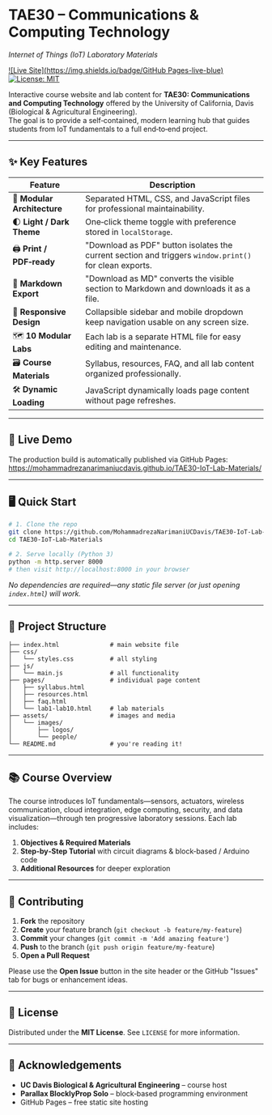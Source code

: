 # TAE30 – Communications & Computing Technology  
_Internet of Things (IoT) Laboratory Materials_

[![Live Site](https://img.shields.io/badge/GitHub Pages-live-blue)](https://mohammadrezanarimaniucdavis.github.io/TAE30-IoT-Lab-Materials/)
[![License: MIT](https://img.shields.io/badge/license-MIT-green)](#license)

Interactive course website and lab content for **TAE30: Communications and Computing Technology** offered by the University of California, Davis (Biological & Agricultural Engineering).  
The goal is to provide a self‑contained, modern learning hub that guides students from IoT fundamentals to a full end‑to‑end project.

---

## ✨ Key Features
| Feature | Description |
|---------|-------------|
| 📑 **Modular Architecture** | Separated HTML, CSS, and JavaScript files for professional maintainability. |
| 🌓 **Light / Dark Theme** | One‑click theme toggle with preference stored in `localStorage`. |
| 🖨️ **Print / PDF‑ready** | "Download as PDF" button isolates the current section and triggers `window.print()` for clean exports. |
| 📝 **Markdown Export** | "Download as MD" converts the visible section to Markdown and downloads it as a file. |
| 📱 **Responsive Design** | Collapsible sidebar and mobile dropdown keep navigation usable on any screen size. |
| 🗺️ **10 Modular Labs** | Each lab is a separate HTML file for easy editing and maintenance. |
| 🗃️ **Course Materials** | Syllabus, resources, FAQ, and all lab content organized professionally. |
| 🛠️ **Dynamic Loading** | JavaScript dynamically loads page content without page refreshes. |

---

## 🚀 Live Demo
The production build is automatically published via GitHub Pages:  
<https://mohammadrezanarimaniucdavis.github.io/TAE30-IoT-Lab-Materials/>

---

## 🖥️ Quick Start

```bash
# 1. Clone the repo
git clone https://github.com/MohammadrezaNarimaniUCDavis/TAE30-IoT-Lab-Materials.git
cd TAE30-IoT-Lab-Materials

# 2. Serve locally (Python 3)
python -m http.server 8000
# then visit http://localhost:8000 in your browser
```

_No dependencies are required—any static file server (or just opening `index.html`) will work._

---

## 🔧 Project Structure
```
├── index.html              # main website file
├── css/
│   └── styles.css          # all styling
├── js/
│   └── main.js             # all functionality
├── pages/                  # individual page content
│   ├── syllabus.html
│   ├── resources.html
│   ├── faq.html
│   └── lab1-lab10.html     # lab materials
├── assets/                 # images and media
│   └── images/
│       ├── logos/
│       └── people/
└── README.md               # you're reading it!
```

---

## 📚 Course Overview

The course introduces IoT fundamentals—sensors, actuators, wireless communication, cloud integration, edge computing, security, and data visualization—through ten progressive laboratory sessions. Each lab includes:

1. **Objectives & Required Materials**  
2. **Step‑by‑Step Tutorial** with circuit diagrams & block‑based / Arduino code  
3. **Additional Resources** for deeper exploration

---

## 🤝 Contributing

1. **Fork** the repository  
2. **Create** your feature branch (`git checkout -b feature/my-feature`)  
3. **Commit** your changes (`git commit -m 'Add amazing feature'`)  
4. **Push** to the branch (`git push origin feature/my-feature`)  
5. **Open a Pull Request**

Please use the **Open Issue** button in the site header or the GitHub "Issues" tab for bugs or enhancement ideas.

---

## 📜 License

Distributed under the **MIT License**. See `LICENSE` for more information.

---

## 🙏 Acknowledgements

* **UC Davis Biological & Agricultural Engineering** – course host  
* **Parallax BlocklyProp Solo** – block‑based programming environment  
* GitHub Pages – free static site hosting  